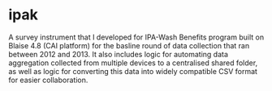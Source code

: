 # ipak
A survey instrument that I developed for IPA-Wash Benefits program built on Blaise 4.8 (CAI platform) for the basline round of data collection that ran between 2012 and 2013. It also includes logic for automating data aggregation collected from multiple devices to a centralised shared folder, as well as logic for converting this data into widely compatible CSV format for easier collaboration.

